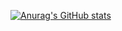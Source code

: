 <!-- ### Hi there 👋 -->

<!--
**SoarYu/SoarYu** is a ✨ _special_ ✨ repository because its `README.md` (this file) appears on your GitHub profile.

Here are some ideas to get you started:

- 🔭 I’m currently working on ...
- 🌱 I’m currently learning ...
- 👯 I’m looking to collaborate on ...
- 🤔 I’m looking for help with ...
- 💬 Ask me about ...
- 📫 How to reach me: ...
- 😄 Pronouns: ...
- ⚡ Fun fact: ...
-->

[![Anurag's GitHub stats](https://github-readme-stats.vercel.app/api?username=soaryu)](https://github.com/anuraghazra/github-readme-stats)

<!-- [![Top Langs](https://github-readme-stats.vercel.app/api/top-langs/?username=soaryu&layout=compact)](https://github.com/anuraghazra/github-readme-stats) -->
